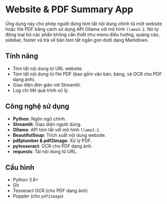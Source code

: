 # Website & PDF Summary App

Ứng dụng này cho phép người dùng tóm tắt nội dung chính từ một website hoặc file PDF bằng cách sử dụng API Ollama với mô hình `llama3.2`. Nó tự động loại bỏ các phần không cần thiết như menu điều hướng, quảng cáo, sidebar, footer và trả về bản tóm tắt ngắn gọn dưới dạng Markdown.

## Tính năng
- Tóm tắt nội dung từ URL website.
- Tóm tắt nội dung từ file PDF (bao gồm văn bản, bảng, và OCR cho PDF dạng ảnh).
- Giao diện đơn giản với Streamlit.
- Log chi tiết quá trình xử lý.

## Công nghệ sử dụng
- **Python**: Ngôn ngữ chính.
- **Streamlit**: Giao diện người dùng.
- **Ollama**: API tóm tắt với mô hình `llama3.2`.
- **BeautifulSoup**: Trích xuất nội dung website.
- **pdfplumber & pdf2image**: Xử lý PDF.
- **pytesseract**: OCR cho PDF dạng ảnh.
- **requests**: Tải nội dung từ URL.

## Cấu hình
- Python 3.8+
- Git
- Tesseract OCR (cho PDF dạng ảnh)
- Poppler (cho `pdf2image`)

